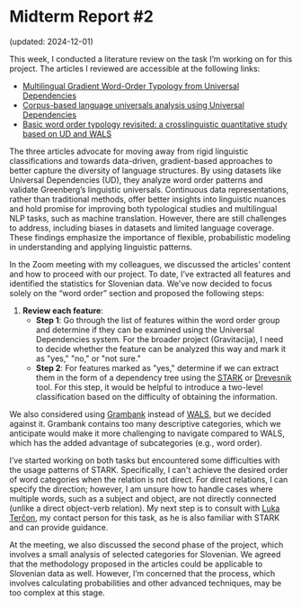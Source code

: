 # Midterm Report #2
(updated: 2024-12-01)

This week, I conducted a literature review on the task I’m working on for this project. The articles I reviewed are accessible at the following links:  
- [Multilingual Gradient Word-Order Typology from Universal Dependencies](https://aclanthology.org/2024.eacl-short.6)  
- [Corpus-based language universals analysis using Universal Dependencies](https://aclanthology.org/2021.quasy-1.3)
- [Basic word order typology revisited: a crosslinguistic quantitative study based on UD and WALS](https://doi.org/10.1515/lingvan-2021-0001)  

The three articles advocate for moving away from rigid linguistic classifications and towards data-driven, gradient-based approaches to better capture the diversity of language structures. By using datasets like Universal Dependencies (UD), they analyze word order patterns and validate Greenberg’s linguistic universals. Continuous data representations, rather than traditional methods, offer better insights into linguistic nuances and hold promise for improving both typological studies and multilingual NLP tasks, such as machine translation. However, there are still challenges to address, including biases in datasets and limited language coverage. These findings emphasize the importance of flexible, probabilistic modeling in understanding and applying linguistic patterns.

In the Zoom meeting with my colleagues, we discussed the articles’ content and how to proceed with our project. To date, I’ve extracted all features and identified the statistics for Slovenian data. We’ve now decided to focus solely on the “word order” section and proposed the following steps:

1. **Review each feature**:  
   - **Step 1**: Go through the list of features within the word order group and determine if they can be examined using the Universal Dependencies system. For the broader project (Gravitacija), I need to decide whether the feature can be analyzed this way and mark it as "yes," "no," or "not sure."  
   - **Step 2**: For features marked as "yes," determine if we can extract them in the form of a dependency tree using the [STARK](https://github.com/clarinsi/STARK) or [Drevesnik](https://orodja.cjvt.si/drevesnik/) tool. For this step, it would be helpful to introduce a two-level classification based on the difficulty of obtaining the information.

We also considered using [Grambank](https://grambank.clld.org/) instead of [WALS](https://wals.info/), but we decided against it. Grambank contains too many descriptive categories, which we anticipate would make it more challenging to navigate compared to WALS, which has the added advantage of subcategories (e.g., word order).

I’ve started working on both tasks but encountered some difficulties with the usage patterns of STARK. Specifically, I can't achieve the desired order of word categories when the relation is not direct. For direct relations, I can specify the direction; however, I am unsure how to handle cases where multiple words, such as a subject and object, are not directly connected (unlike a direct object-verb relation). My next step is to consult with [Luka Terčon](https://www.fri.uni-lj.si/sl/o-fakulteti/osebje/luka-tercon), my contact person for this task, as he is also familiar with STARK and can provide guidance.

At the meeting, we also discussed the second phase of the project, which involves a small analysis of selected categories for Slovenian. We agreed that the methodology proposed in the articles could be applicable to Slovenian data as well. However, I’m concerned that the process, which involves calculating probabilities and other advanced techniques, may be too complex at this stage.
